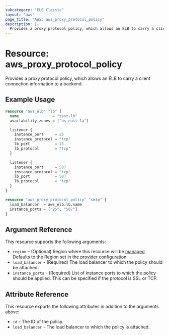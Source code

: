 ```yaml
---
subcategory: "ELB Classic"
layout: "aws"
page_title: "AWS: aws_proxy_protocol_policy"
description: |-
  Provides a proxy protocol policy, which allows an ELB to carry a client connection information to a backend.
---
```


# Resource: aws_proxy_protocol_policy

Provides a proxy protocol policy, which allows an ELB to carry a client connection information to a backend.

## Example Usage

```terraform
resource "aws_elb" "lb" {
  name               = "test-lb"
  availability_zones = ["us-east-1a"]

  listener {
    instance_port     = 25
    instance_protocol = "tcp"
    lb_port           = 25
    lb_protocol       = "tcp"
  }

  listener {
    instance_port     = 587
    instance_protocol = "tcp"
    lb_port           = 587
    lb_protocol       = "tcp"
  }
}

resource "aws_proxy_protocol_policy" "smtp" {
  load_balancer  = aws_elb.lb.name
  instance_ports = ["25", "587"]
}
```

## Argument Reference

This resource supports the following arguments:

* `region` – (Optional) Region where this resource will be [managed](https://docs.aws.amazon.com/general/latest/gr/rande.html#regional-endpoints). Defaults to the Region set in the [provider configuration](https://registry.terraform.io/providers/hashicorp/aws/latest/docs#aws-configuration-reference).
* `load_balancer` - (Required) The load balancer to which the policy
  should be attached.
* `instance_ports` - (Required) List of instance ports to which the policy
  should be applied. This can be specified if the protocol is SSL or TCP.

## Attribute Reference

This resource exports the following attributes in addition to the arguments above:

* `id` - The ID of the policy.
* `load_balancer` - The load balancer to which the policy is attached.
